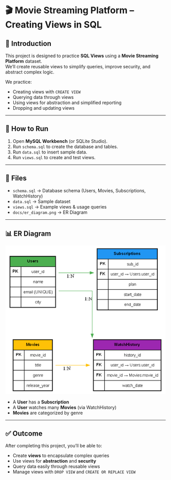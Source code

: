 # 🎬 Movie Streaming Platform – Creating Views in SQL

## 📌 Introduction
This project is designed to practice **SQL Views** using a **Movie Streaming Platform** dataset.  
We’ll create reusable views to simplify queries, improve security, and abstract complex logic.

We practice:
- Creating views with `CREATE VIEW`
- Querying data through views
- Using views for abstraction and simplified reporting
- Dropping and updating views

---

## 🚀 How to Run
1. Open **MySQL Workbench** (or SQLite Studio).
2. Run `schema.sql` to create the database and tables.
3. Run `data.sql` to insert sample data.
4. Run `views.sql` to create and test views.

---

## 📂 Files
- `schema.sql` → Database schema (Users, Movies, Subscriptions, WatchHistory)  
- `data.sql` → Sample dataset  
- `views.sql` → Example views & usage queries  
- `docs/er_diagram.png` → ER Diagram  

---

## 📊 ER Diagram
![ER Diagram](docs/er_diagram.png)

- A **User** has a **Subscription**  
- A **User** watches many **Movies** (via WatchHistory)  
- **Movies** are categorized by genre  

---

## ✅ Outcome
After completing this project, you’ll be able to:
- Create **views** to encapsulate complex queries
- Use views for **abstraction** and **security**
- Query data easily through reusable views
- Manage views with `DROP VIEW` and `CREATE OR REPLACE VIEW`





